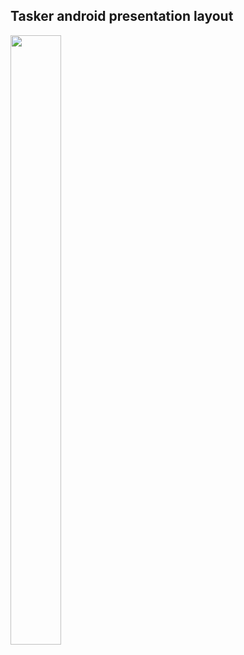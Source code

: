 ## Tasker android presentation layout </br> 
<img src="https://github.com/Brunha/Portfolio/blob/main/MAUIApps/Tasker/Tasker.gif" width="40%" height="50%"/>
